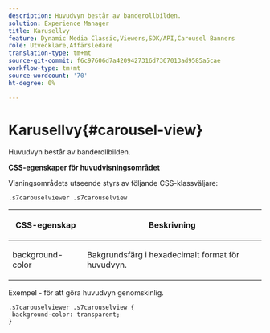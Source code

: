 ```yaml
---
description: Huvudvyn består av banderollbilden.
solution: Experience Manager
title: Karusellvy
feature: Dynamic Media Classic,Viewers,SDK/API,Carousel Banners
role: Utvecklare,Affärsledare
translation-type: tm+mt
source-git-commit: f6c97606d7a4209427316d7367013ad9585a5cae
workflow-type: tm+mt
source-wordcount: '70'
ht-degree: 0%

---
```



# Karusellvy{#carousel-view}

Huvudvyn består av banderollbilden.

<!--<a id="section_061E550C1C1D4DB2BD663A898895B38C"></a>-->

**CSS-egenskaper för huvudvisningsområdet**

Visningsområdets utseende styrs av följande CSS-klassväljare:

```
.s7carouselviewer .s7carouselview
```

<table id="table_94EE3F5BBE4547C0B4943471CEE7EDE4"> 
 <thead> 
  <tr> 
   <th colname="col1" class="entry"> <p> CSS-egenskap </p> </th> 
   <th colname="col2" class="entry"> <p>Beskrivning </p> </th> 
  </tr> 
 </thead>
 <tbody> 
  <tr> 
   <td colname="col1"> <p> <span class="codeph"> background-color  </span> </p> </td> 
   <td colname="col2"> <p> Bakgrundsfärg i hexadecimalt format för huvudvyn. </p> </td> 
  </tr> 
 </tbody> 
</table>

Exempel - för att göra huvudvyn genomskinlig.

```
.s7carouselviewer .s7carouselview { 
 background-color: transparent; 
}
```

